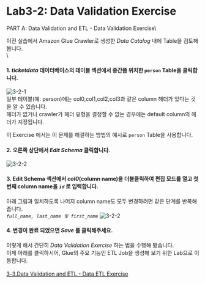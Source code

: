 # Lab3-2: Data Validation Exercise

PART A: Data Validation and ETL - Data Validation Exercise\



이전 실습에서 Amazon Glue Crawler로 생성한 _Data Catalog_ 내에 Table을 검토해 봅니다.\
\


#### 1. _ticketdata_ 데이터베이스의 테이블 섹션에서 중간쯤 위치한 `person` Table을 클릭합니다.

![3-2-1](../images/glue/dve-1.png)\
일부 테이블(예: person)에는 col0,col1,col2,col3과 같은 column 헤더가 있다는 것을 알 수 있습니다.\
헤더가 없거나 crawler가 헤더 유형을 결정할 수 없는 경우에는 default column의 헤더가 지정됩니다.

이 Exercise 에서는 이 문제를 해결하는 방법의 예시로 `person` Table을 사용합니다.

#### 2. 오른쪽 상단에서 _Edit Schema_ 클릭합니다.

![3-2-2](../images/glue/dve-2.png)

#### 3. Edit Schema 섹션에서 _col0_(column name)을 더블클릭하여 편집 모드를 열고 첫번째 column name을 _`id`_ 로 입력합니다.

아래 그림과 일치하도록 나머지 column name도 모두 변경하려면 같은 단계를 반복해 줍니다.\
_`full_name, last_name 및 first_name`_ ![3-2-2](../images/glue/dve-3.png)

#### 4. 변경이 완료 되었으면 _Save_ 를 클릭해주세요.

이렇게 해서 간단히 _Data Validation Exercise_ 하는 법을 수행해 봤습니다.\
이제 아래를 클릭하시어, Glue의 주요 기능인 ETL Job을 생성해 보기 위한 Lab으로 이동합니다.\
\
[3-3.Data Validation and ETL - Data ETL Exercise](3-3.DataETLExercise.md)
